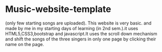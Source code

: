 # Music-website-template
(only few starting songs are uploaded).
This website is very basic. and made by me in my starting days of learning (in 2nd sem.).it uses HTML5,CSS3,bootstrap and javascript.It uses the scroll down mechanism and shift the songs of the three singers in only one page by clicking their name on the page.
